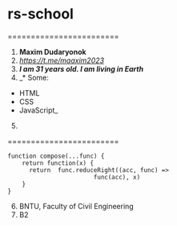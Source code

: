 # rs-school
========================
1. **Maxim Dudaryonok**
2. *https://t.me/maaxim2023*
3. ***I am 31 years old. I am living in Earth***
4. _* Some:
+ HTML
+ CSS
+ JavaScript_
5. 
========================
```
function compose(...func) {
    return function(x) {
      return  func.reduceRight((acc, func) => 
                        func(acc), x)
    }
}
```
6. BNTU, Faculty of Civil Engineering
7. B2